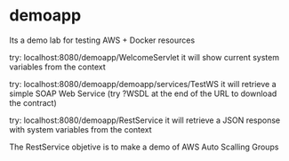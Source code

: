 # demoapp
Its a demo lab for testing AWS + Docker resources

try: localhost:8080/demoapp/WelcomeServlet it will show current system variables from the context

try: localhost:8080/demoapp/demoapp/services/TestWS it will retrieve a simple SOAP Web Service (try ?WSDL at the end of the URL to download the contract)

try: localhost:8080/demoapp/RestService it will retrieve a JSON response with system variables from the context

The RestService objetive is to make a demo of AWS Auto Scalling Groups

